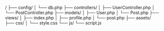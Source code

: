 /
├── config/
│   └── db.php
├── controllers/
│   ├── UserController.php
│   └── PostController.php
├── models/
│   ├── User.php
│   └── Post.php
├── views/
│   ├── index.php
│   ├── profile.php
│   └── post.php
├── assets/
   ├── css/
   │   └── style.css
   └── js/
       └── script.js

